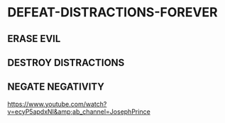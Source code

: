 # DEFEAT-DISTRACTIONS-FOREVER
## ERASE EVIL
## DESTROY DISTRACTIONS
## NEGATE NEGATIVITY

https://www.youtube.com/watch?v=ecyP5apdxNI&amp;ab_channel=JosephPrince
